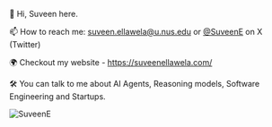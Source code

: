 👋 Hi, Suveen here.

📫 How to reach me: suveen.ellawela@u.nus.edu or <a href="https://x.com/SuveenE" target="_blank">@SuveenE</a> on X (Twitter)

🌍 Checkout my website - https://suveenellawela.com/

🛠️ You can talk to me about AI Agents, Reasoning models, Software Engineering and Startups.

<p align="left"> <img src="https://komarev.com/ghpvc/?username=SuveenE&label=Profile%20views&color=0e75b6&style=flat" alt="SuveenE" /> </p>
<p align="left>![](https://img.shields.io/badge/dynamic/json?logo=github&label=GitHub%20Stars&style=for-the-badge&query=%24.stars&url=https://api.github-star-counter.workers.dev/user/idealclover)</p>
